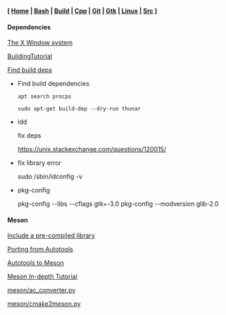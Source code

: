 **[ [Home](00-Home.html) | [Bash](01-Bash.html) | [Build](02-Build.html) | [Cpp](03-Cpp.html) | [Git](04-Git.html) | [Gtk](05-Gtk.html) | [Linux](06-Linux.html) | [Src](07-Src.html) ]**

#### Dependencies

[The X Window system](https://tronche.com/gui/x/)

[BuildingTutorial](https://wiki.debian.org/BuildingTutorial)

[Find build deps](https://askubuntu.com/questions/172367/how-do-i-find-the-dependencies-when-building-software-from-source)

* Find build dependencies
    ```
    apt search procps
    ```
    ```
    sudo apt-get build-dep --dry-run thunar
    ```
* ldd
    
    fix deps
    
    https://unix.stackexchange.com/questions/120015/

* fix library error

    sudo /sbin/ldconfig -v

* pkg-config

    pkg-config --libs --cflags gtk+-3.0
    pkg-config --modversion glib-2.0

#### Meson

[Include a pre-compiled library](https://stackoverflow.com/questions/67925406/)

[Porting from Autotools](https://mesonbuild.com/Porting-from-autotools.html)

[Autotools to Meson](https://nibblestew.blogspot.com/2016/09/how-to-convert-autotools-project-to.html)

[Meson In-depth Tutorial](https://mesonbuild.com/IndepthTutorial.html)

[meson/ac_converter.py](https://github.com/mesonbuild/meson/blob/master/tools/ac_converter.py)

[meson/cmake2meson.py](https://github.com/mesonbuild/meson/blob/master/tools/cmake2meson.py)
